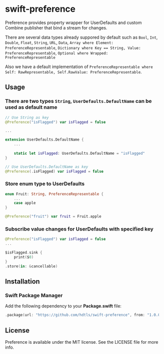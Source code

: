 # swift-preference

Preference provides property wrapper for UserDefaults and custom Combine publisher that bind a stream for changes.

There are several data types already suppored by default such as `Bool`, `Int`, `Double`, `Float`, `String`, `URL`, `Data`, `Array where Element: PreferenceRepresentable`, `Dictionary where Key == String, Value: PreferenceRepresentable`, `Optional where Wrapped: PreferenceRepresentable`

Also we have a default implementation of `PreferenceRepresentable where Self: RawRepresentable, Self.RawValue: PreferenceRepresentable`.

## Usage

### There are two types `String`, `UserDefaults.DefaultName` can be used as default name

```swift
// Use String as key
@Preference("isFlagged") var isFlagged = false

...

extension UserDefaults.DefaultName {
    ...
    
    static let isFlagged: UserDefaults.DefaultName = "isFlagged"
}

// Use UserDefaults.DefaultName as key
@Preference(.isFlagged) var isFlagged = false
```

### Store enum type to UserDefaults

```swift
enum Fruit: String, PreferenceRepresentable {
    ...
    case apple
}

@Preference("fruit") var fruit = Fruit.apple
```

### Subscribe value changes for UserDefaults with specified key

```swift
@Preference("isFlagged") var isFlagged = false
...

$isFlagged.sink {
    print($0)
}
.store(in: &cancellable)
```

## Installation

### Swift Package Manager

Add the following dependency to your **Package.swift** file:

```swift
.package(url: "https://github.com/hdtls/swift-preference", from: "1.0.0")
```

## License
Preference is available under the MIT license. See the LICENSE file for more info.
